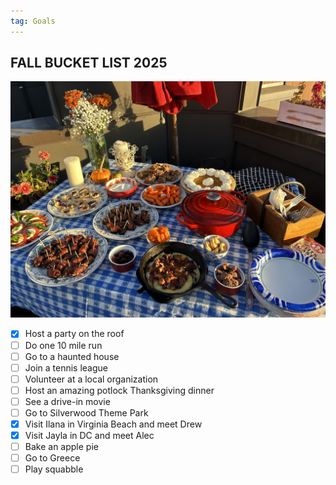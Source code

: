 ```yaml
---
tag: Goals
---
```


## FALL BUCKET LIST 2025

<img src="/pictures/fall2025.jpg"/>

- [x] Host a party on the roof
- [ ] Do one 10 mile run
- [ ] Go to a haunted house
- [ ] Join a tennis league
- [ ] Volunteer at a local organization
- [ ] Host an amazing potlock Thanksgiving dinner
- [ ] See a drive-in movie
- [ ] Go to Silverwood Theme Park
- [x] Visit Ilana in Virginia Beach and meet Drew
- [x] Visit Jayla in DC and meet Alec
- [ ] Bake an apple pie
- [ ] Go to Greece
- [ ] Play squabble
